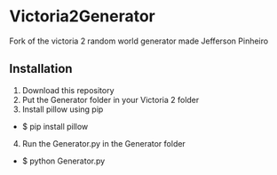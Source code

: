 # Victoria2Generator
Fork of the victoria 2 random world generator made Jefferson Pinheiro

## Installation

1. Download this repository
2. Put the Generator folder in your Victoria 2 folder
3. Install pillow using pip
  - $ pip install pillow
4. Run the Generator.py in the Generator folder
  - $ python Generator.py
